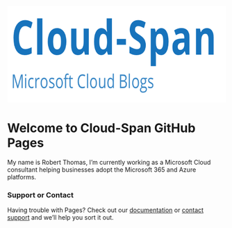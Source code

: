 <!-- PROJECT LOGO -->
<br />
<p align="left">
  <a href="https://cloud-span.co.uk">
    <img src="Images/logo.png" alt="Logo" width="682" height="222">
  </a>


# Welcome to Cloud-Span GitHub Pages

My name is Robert Thomas, I’m currently working as a Microsoft Cloud consultant helping businesses adopt the Microsoft 365 and Azure platforms. 


### Support or Contact

Having trouble with Pages? Check out our [documentation](https://help.github.com/categories/github-pages-basics/) or [contact support](https://github.com/contact) and we’ll help you sort it out.
